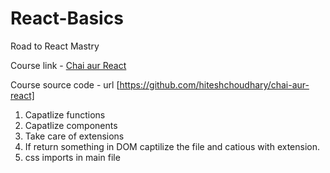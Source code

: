 # React-Basics
Road to React Mastry

Course link - [Chai aur React](https://www.youtube.com/playlist?list=PLu71SKxNbfoDqgPchmvIsL4hTnJIrtige)

Course source code - url [https://github.com/hiteshchoudhary/chai-aur-react]

1. Capatlize functions
2. Capatlize components
3. Take care of extensions
4. If return something in DOM captilize the file and catious with extension.
5. css imports in main file